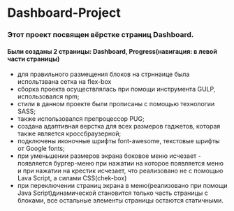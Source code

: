 # Dashboard-Project
### Этот проект посвящен вёрстке страниц Dashboard. 
#### Были созданы 2 страницы: Dashboard, Progress(навигация: в левой части страницы)
- для правильного размещения блоков на стрннаице была испольтзвана сетка на flex-box
- сборка проекта осуществлялась при помощи инструмента GULP, использовался npm;
- стили в данном проекте были прописаны с помощью теxнологии SASS;
- также использовался препроцессор PUG;
- создана адаптивная верстка для всех размеров гаджетов, которая также является кроссбраузерной;
- подключены иконочные шрифты font-awesome, текстовые шрифты от Google fonts;
- при уменьшении размеров экрана боковое меню исчезает -  появляется бургер-меню при нажатии на которое появляется меню и при нажатии на крестик исчезает, что реализовано не с помощью Lava Script, а силами CSS(chek-box)
- при переключении страниц экрана в меню(реализовано при помощи Java Script)динамической становится только часть страницы с блоками, все остальные элементы страницы остаются статичными.

